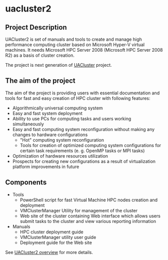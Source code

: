 # uacluster2
## Project Description
UACluster2 is set of manuals and tools to create and manage high performance computing cluster based on Microsoft Hyper-V virtual machines. It needs Microsoft HPC Server 2008 (Microsoft HPC Server 2008 R2) as a basis of cluster creation. 

The project is next generation of [UACluster](http://uacluster.codeplex.com/) project.

## The aim of the project
The aim of the project is providing users with essential documentation and tools for fast and easy creation of HPC cluster with following features:
 - Algorithmically universal computing system
 - Easy and fast system deployment
 - Ability to use PCs for computing tasks and users working simultaneously
 - Easy and fast computing system reconfiguration without making any changes to hardware configurations
   - "Hot" computing system reconfiguration
   - Tools for creation of optimized computing system configurations for certain task requirements (e. g. OpenMP tasks or MPI tasks)
 - Optimization of hardware resources utilization
 - Prospects for creating new configurations as a result of virtualization platform improvements in future
 ## Components
 - Tools
   - PowerShell script for fast Virtual Machine HPC nodes creation and deployment
   - VMClusterManager Utility for management of the cluster
   - Web site of the cluster containing Web interface which allows users submit tasks to the cluster and view various reporting information
 - Manuals
   - HPC cluster deployment guide
   - VMClusterManager utility user guide
   - Deployment guide for the Web site

See [UACluster2 overview](docs/UACluster2%20overview.docx) for more details.
